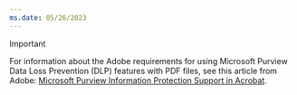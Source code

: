 ```yaml
---
ms.date: 05/26/2023
---
```


> [!IMPORTANT]
> For information about the Adobe requirements for using Microsoft Purview Data Loss Prevention  (DLP) features with PDF files, see this article from Adobe: [Microsoft Purview Information Protection Support in Acrobat](https://helpx.adobe.com/enterprise/kb/mpip-support-acrobat.html).